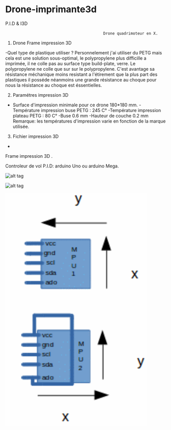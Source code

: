 # Drone-imprimante3d
P.I.D &amp; I3D

                                               Drone quadrimoteur en X.


1) Drone Frame impression 3D 

-Quel type de plastique utiliser ?
   Personnelement j'ai utiliser du PETG mais cela est une solution sous-optimal, le polypropylene plus difficille a imprimée, il ne colle pas au surface type build-plate, verre. Le polypropylene ne colle que sur sur le polypropylene.
   C'est avantage sa résistance méchanique moins resistant a l'étirement que la plus part des plastiques il posséde néanmoins une grande résistance au choque pour nous la résistance au choque est éssentielles. 
   
2) Paramétres impression 3D
 - Surface d'impression minimale pour ce drone 180*180 mm.
 -Température impression buse PETG : 245 C°
 -Température impression plateau PETG : 80 C°
 -Buse 0.6 mm
 -Hauteur de couche 0.2 mm
 Remarque: les températures d'impression varie en fonction de la marque utilisée.
 
 
3) Fichier impression 3D
 -



Frame impression 3D .

Controleur de vol P.I.D: arduino Uno ou arduino Mega. 



 
 ![alt tag](https://user-images.githubusercontent.com/52819943/78615340-866ab880-7871-11ea-9ce7-7f5a4f877526.png)
 
 
 
![alt tag]( https://user-images.githubusercontent.com/52819943/78615820-c67e6b00-7872-11ea-9dfd-4ab4ac3a28b6.png)

![alt tag](https://raw.githubusercontent.com/ul34/Drone-imprimante3d/master/%20MPU6050SHEMA.png)
 

